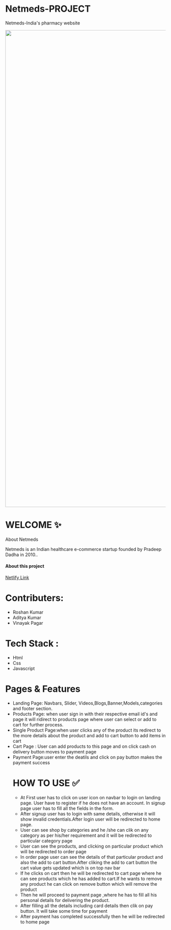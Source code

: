 <h1>Netmeds-PROJECT</h1>
<p>Netmeds-India's pharmacy website</p>
<img width="1500" src="https://roshan-portfolio1.netlify.app/nn.jpg" alt="">
<h1>WELCOME ✨</h1>
<p>About Netmeds</p>
<p>Netmeds is an Indian healthcare e-commerce startup founded by Pradeep Dadha in 2010..</p>
<h4>About this project</h4>
<a target="_blank" href="https://netmeds-c.netlify.app/">Netlify Link</a>

<h1>Contributers:</h1>
<ul>
  <li>Roshan Kumar</li>
  <li>Aditya Kumar</li>
  <li>Vinayak Pagar</li>
</ul>
<h1>Tech Stack :</h1>
<ul> 
  <li>Html</li>
  <li>Css</li>
  <li>Javascript</li>
</ul>

<h1>Pages & Features</h1>
<ul> 
  <li>Landing Page: Navbars, Slider, Videos,Blogs,Banner,Models,categories and footer section.</li>
  <li>Products Page: when user sign in with their respective email id's and page it will ridirect to products page where user can select or add to cart for further process.</li>
  <li>Single Product Page:when user clicks any of the product its redirect to the more details about the product and add to cart button to add items in cart</li>
  <li>Cart Page : User can add products to this page and on click cash on delivery button moves to payment page</li>
  <li>Payment Page:user enter the deatils and click on pay button makes the payment success</li
</ul>
<h1>HOW TO USE ✅</h1>
<ul>
  <li>At First user has to click on user icon on navbar to login on landing page. User have to register if he does not have an account. In signup page user has to fill all the fields in the form.</li>
  <li>After signup user has to login with same details, otherwise it will show invalid credentials.After login user will be redirected to home page.</li>
  <li>User can see shop by categories and he /she can clik on any category as per his/her requirement and it will be redirected to particular category page</li>
  <li>User can see the products, and clicking on particular product which will be redirected to order page</li>
  <li>In order page user can see the details of that particular product and also the add to cart button.After cliking the add to cart button the cart value gets updated which is on top nav bar</li>
  <li>If he clicks on cart then he will be redirected to cart page where he can see products which he has added to cart.If he wants to remove any product he can click on remove button which will remove the product</li>
  <li>Then he will proceed to payment page ,where he has to fill all his personal details for delivering the product.</li>
  <li>After filling all the details including card details then clik on pay button. It will take some time for payment</li>
  <li>After payment has completed successfully then he will be redirected to home page</li>
</ul>
